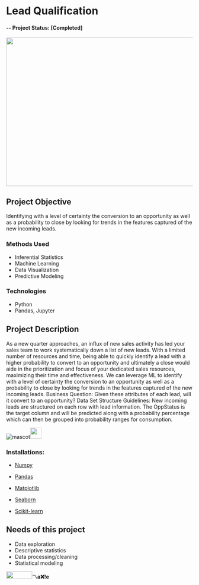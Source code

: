 # Lead Qualification 

#### -- Project Status: [Completed] 
<img src="https://cms.pipedriveassets.com/lead-qualification--webp.png" width="900" height="400">

## Project Objective

Identifying with a level of certainty the conversion to an opportunity as well as a probability to close by looking for trends in the features captured of the new incoming leads.

### Methods Used

* Inferential Statistics
* Machine Learning
* Data Visualization
* Predictive Modeling

### Technologies

* Python
* Pandas, Jupyter

## Project Description

As a new quarter approaches, an influx of new sales activity has led your sales team to work systematically down a list of new leads. With a limited number of resources and time, being able to quickly identify a lead with a higher probability to convert to an opportunity and ultimately a close would aide in the prioritization and focus of your dedicated sales resources, maximizing their time and effectiveness. We can leverage ML to identify with a level of certainty the conversion to an opportunity as well as a probability to close by looking for trends in the features captured of the new incoming leads. Business Question: Given these attributes of each lead, will it convert to an opportunity? Data Set Structure Guidelines: New incoming leads are structured on each row with lead information. The OppStatus is the target column and will be predicted along with a probability percentage which can then be grouped into probability ranges for consumption.


![mascot](https://learncodeonline.in/mascot.png "Code")<img src="https://www.flaticon.com/svg/static/icons/svg/1488/1488811.svg" width="30" height="30">


### Installations:
* [Numpy](https://pypi.org/project/numpy/ "pip install numpy") 

* [Pandas](https://pypi.org/project/pandas/ "pip install pandas")

* [Matplotlib](https://pypi.org/project/matplotlib/ "pip install matplotlib") 

* [Seaborn](https://pypi.org/project/seaborn/ "pip install seaborn") 

* [Scikit-learn](https://pypi.org/project/scikit-learn/ "pip install scikit-learn") 

## Needs of this project

- Data exploration
- Descriptive statistics
- Data processing/cleaning
- Statistical modeling

<img src="https://learncodeonline.in/gitone.png" width="70" height="20">**〽️a❌!e**
